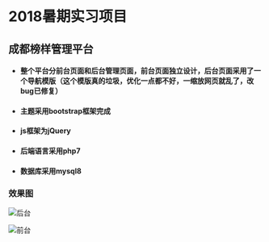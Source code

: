 # 2018暑期实习项目

## 成都榜样管理平台

- #### 整个平台分前台页面和后台管理页面，前台页面独立设计，后台页面采用了一个导航模版（这个模版真的垃圾，优化一点都不好，一缩放网页就乱了，改bug已修复）

- #### 主题采用bootstrap框架完成

- #### js框架为jQuery

- #### 后端语言采用php7

- #### 数据库采用mysql8
### 效果图
 ![后台](https://upload-images.jianshu.io/upload_images/11624678-edbed74b8c399bb6.jpeg)

 ![前台](https://upload-images.jianshu.io/upload_images/11624678-5f75fab13c354a3d.jpeg)


